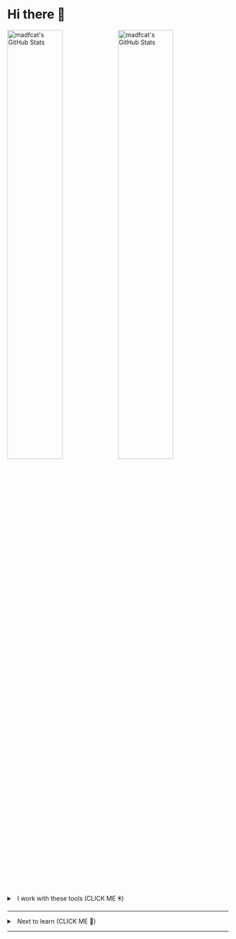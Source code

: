 # Hi there 👋

<img src="https://github-readme-stats.vercel.app/api/top-langs/?username=madfcat&theme=flag-india&show_icons=true&hide_border=true&layout=compact" alt="madfcat's GitHub Stats" style="width:50%" /><img src="https://github-readme-streak-stats.herokuapp.com/?user=madfcat&theme=flag-india&hide_border=true" alt="madfcat's GitHub Stats" style="width:50%" />

<details closed>
<summary>&nbsp;&nbsp;I work with these tools (CLICK ME 🖲️)</summary>
<hr />

### Coding

<img src="https://cdn.jsdelivr.net/gh/devicons/devicon@latest/icons/javascript/javascript-original.svg" height="25" width="30" /><img src="https://cdn.jsdelivr.net/gh/devicons/devicon@latest/icons/typescript/typescript-original.svg" height="25" width="30" /><img src="https://cdn.jsdelivr.net/gh/devicons/devicon@latest/icons/c/c-original.svg" height="25" width="30" /><img src="https://cdn.jsdelivr.net/gh/devicons/devicon@latest/icons/cplusplus/cplusplus-original.svg" height="25" width="30" /><img src="https://cdn.jsdelivr.net/gh/devicons/devicon@latest/icons/python/python-original.svg" height="25" width="30" /><img src="https://cdn.jsdelivr.net/gh/devicons/devicon@latest/icons/html5/html5-original.svg" height="25" width="30" /><img src="https://cdn.jsdelivr.net/gh/devicons/devicon@latest/icons/css3/css3-original.svg" height="25" width="30" /><img src="https://cdn.jsdelivr.net/gh/devicons/devicon@latest/icons/nodejs/nodejs-original-wordmark.svg" height="25" width="30" /><img src="https://cdn.jsdelivr.net/gh/devicons/devicon@latest/icons/nodemon/nodemon-original.svg" height="25" width="30" /><img src="https://cdn.jsdelivr.net/gh/devicons/devicon@latest/icons/npm/npm-original-wordmark.svg" height="25" width="30" /><img src="https://cdn.jsdelivr.net/gh/devicons/devicon@latest/icons/vitejs/vitejs-original.svg" height="25" width="30" /><img src="https://cdn.jsdelivr.net/gh/devicons/devicon@latest/icons/markdown/markdown-original.svg" height="25" width="30"/>

### Frameworks & Libraries

<img src="https://cdn.jsdelivr.net/gh/devicons/devicon@latest/icons/react/react-original.svg" height="25" width="30" /><img src="https://cdn.jsdelivr.net/gh/devicons/devicon@latest/icons/gatsby/gatsby-original.svg" height="25" width="30" /><img src="https://cdn.jsdelivr.net/gh/devicons/devicon@latest/icons/nextjs/nextjs-plain.svg" height="25" width="30" /><img src="https://cdn.jsdelivr.net/gh/devicons/devicon@latest/icons/wordpress/wordpress-plain.svg" height="25" width="30" /><img src="https://cdn.jsdelivr.net/gh/devicons/devicon@latest/icons/woocommerce/woocommerce-original.svg" height="25" width="30" /><img src="https://cdn.jsdelivr.net/gh/devicons/devicon@latest/icons/threejs/threejs-original.svg" height="25" width="30" /><img src="https://cdn.jsdelivr.net/gh/devicons/devicon@latest/icons/tailwindcss/tailwindcss-original.svg" height="25" width="30" /><img src="https://cdn.jsdelivr.net/gh/devicons/devicon@latest/icons/jquery/jquery-original.svg" height="25" width="30" /><img src="https://cdn.jsdelivr.net/gh/devicons/devicon@latest/icons/lodash/lodash-original.svg" height="25" width="30"/><img src="https://cdn.jsdelivr.net/gh/devicons/devicon@latest/icons/matplotlib/matplotlib-plain.svg" height="25" width="30" /><img src="https://cdn.jsdelivr.net/gh/devicons/devicon@latest/icons/numpy/numpy-original.svg" height="25" width="30" /><img src="https://cdn.jsdelivr.net/gh/devicons/devicon@latest/icons/pandas/pandas-original.svg" height="25" width="30" />

### Database


<img src="https://cdn.jsdelivr.net/gh/devicons/devicon@latest/icons/postgresql/postgresql-original.svg" height="25" width="30" /><img src="https://cdn.jsdelivr.net/gh/devicons/devicon@latest/icons/mysql/mysql-original.svg" height="25" width="30" /><img src="https://cdn.jsdelivr.net/gh/devicons/devicon@latest/icons/mariadb/mariadb-original.svg" height="25" width="30" /><img src="https://cdn.jsdelivr.net/gh/devicons/devicon@latest/icons/mongodb/mongodb-original.svg" height="25" width="30" /><img src="https://cdn.jsdelivr.net/gh/devicons/devicon@latest/icons/mongoose/mongoose-original.svg" height="25" width="30" /><img src="https://cdn.jsdelivr.net/gh/devicons/devicon@latest/icons/prisma/prisma-original.svg" height="25" width="30" /><img src="https://cdn.jsdelivr.net/gh/devicons/devicon@latest/icons/graphql/graphql-plain.svg" height="25" width="30" />

### Deploying

<img src="https://cdn.jsdelivr.net/gh/devicons/devicon@latest/icons/digitalocean/digitalocean-original.svg" height="25" width="30" /><img src="https://cdn.jsdelivr.net/gh/devicons/devicon@latest/icons/amazonwebservices/amazonwebservices-original-wordmark.svg" height="25" width="30" /><img src="https://cdn.jsdelivr.net/gh/devicons/devicon@latest/icons/vercel/vercel-original.svg" height="25" width="30" /><img src="https://cdn.jsdelivr.net/gh/devicons/devicon@latest/icons/netlify/netlify-original.svg" height="25" width="30" /><img src="https://cdn.jsdelivr.net/gh/devicons/devicon@latest/icons/github/github-original.svg" height="25" width="30" /><img src="https://cdn.jsdelivr.net/gh/devicons/devicon@latest/icons/firebase/firebase-original.svg" height="25" width="30"/>

### DevOps & System Administration


<img src="https://cdn.jsdelivr.net/gh/devicons/devicon@latest/icons/docker/docker-original.svg" height="25" width="30" /><img src="https://cdn.jsdelivr.net/gh/devicons/devicon@latest/icons/bash/bash-plain.svg" height="25" width="30" /><img src="https://cdn.jsdelivr.net/gh/devicons/devicon@latest/icons/linux/linux-original.svg" height="25" width="30" /><img src="https://cdn.jsdelivr.net/gh/devicons/devicon@latest/icons/nginx/nginx-original.svg" height="25" width="30" /><img src="https://cdn.jsdelivr.net/gh/devicons/devicon@latest/icons/ssh/ssh-original-wordmark.svg" height="25" width="30" /><img src="https://cdn.jsdelivr.net/gh/devicons/devicon@latest/icons/ohmyzsh/ohmyzsh-original.svg" height="25" width="30" /><img src="https://cdn.jsdelivr.net/gh/devicons/devicon@latest/icons/ubuntu/ubuntu-original.svg" height="25" width="30" /><img src="https://cdn.jsdelivr.net/gh/devicons/devicon@latest/icons/filezilla/filezilla-plain.svg" height="25" width="30" />

### Workflow

<img src="https://cdn.jsdelivr.net/gh/devicons/devicon@latest/icons/vscode/vscode-original.svg" height="25" width="30" /><img src="https://cdn.jsdelivr.net/gh/devicons/devicon@latest/icons/vim/vim-original.svg" height="25" width="30" /><img src="https://cdn.jsdelivr.net/gh/devicons/devicon@latest/icons/xcode/xcode-original.svg" height="25" width="30"/><img src="https://cdn.jsdelivr.net/gh/devicons/devicon@latest/icons/git/git-original.svg" height="25" width="30" /><img src="https://cdn.jsdelivr.net/gh/devicons/devicon@latest/icons/notion/notion-original.svg" height="25" width="30" /><img src="https://cdn.jsdelivr.net/gh/devicons/devicon@latest/icons/slack/slack-original.svg" height="25" width="30" /><img src="https://cdn.jsdelivr.net/gh/devicons/devicon@latest/icons/trello/trello-original.svg" height="25" width="30" /><img src="https://cdn.jsdelivr.net/gh/devicons/devicon@latest/icons/homebrew/homebrew-original.svg" height="25" width="30" /><img src="https://cdn.jsdelivr.net/gh/devicons/devicon@latest/icons/stackoverflow/stackoverflow-original-wordmark.svg" height="25" width="30" />


### Designing

<img src="https://cdn.jsdelivr.net/gh/devicons/devicon@latest/icons/blender/blender-original.svg" height="25" width="30" /><img src="https://cdn.jsdelivr.net/gh/devicons/devicon@latest/icons/figma/figma-original.svg" height="25" width="30" /><img src="https://cdn.jsdelivr.net/gh/devicons/devicon@latest/icons/illustrator/illustrator-plain.svg" height="25" width="30" /><img src="https://cdn.jsdelivr.net/gh/devicons/devicon@latest/icons/photoshop/photoshop-original.svg" height="25" width="30" /><img src="https://cdn.jsdelivr.net/gh/devicons/devicon@latest/icons/premierepro/premierepro-original.svg" height="25" width="30" />

</details>
<hr />

<details closed>
<summary>&nbsp;&nbsp;Next to learn (CLICK ME 🎒)</summary>
<hr />

<img src="https://cdn.jsdelivr.net/gh/devicons/devicon@latest/icons/swift/swift-original.svg" height="25" width="30" /><img src="https://cdn.jsdelivr.net/gh/devicons/devicon@latest/icons/kotlin/kotlin-plain.svg" height="25" width="30"/><img src="https://cdn.jsdelivr.net/gh/devicons/devicon@latest/icons/svelte/svelte-original.svg" height="25" width="30" /><img src="https://cdn.jsdelivr.net/gh/devicons/devicon@latest/icons/solidjs/solidjs-original.svg" height="25" width="30" /><img src="https://cdn.jsdelivr.net/gh/devicons/devicon@latest/icons/angular/angular-original.svg" height="25" width="30" /><img src="https://cdn.jsdelivr.net/gh/devicons/devicon@latest/icons/vuejs/vuejs-original.svg" height="25" width="30" /><img src="https://cdn.jsdelivr.net/gh/devicons/devicon@latest/icons/storybook/storybook-original.svg" height="25" width="30" /><img src="https://cdn.jsdelivr.net/gh/devicons/devicon@latest/icons/jenkins/jenkins-original.svg" height="25" width="30" /><img src="https://cdn.jsdelivr.net/gh/devicons/devicon@latest/icons/kubernetes/kubernetes-plain.svg" height="25" width="30"/><img src="https://cdn.jsdelivr.net/gh/devicons/devicon@latest/icons/p5js/p5js-original.svg" height="25" width="30" /><img src="https://cdn.jsdelivr.net/gh/devicons/devicon@latest/icons/swagger/swagger-original.svg" height="25" width="30" />

</details>
<hr />